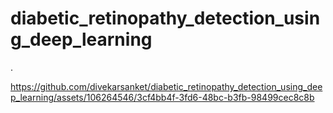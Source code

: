 # diabetic_retinopathy_detection_using_deep_learning
.






https://github.com/divekarsanket/diabetic_retinopathy_detection_using_deep_learning/assets/106264546/3cf4bb4f-3fd6-48bc-b3fb-98499cec8c8b



